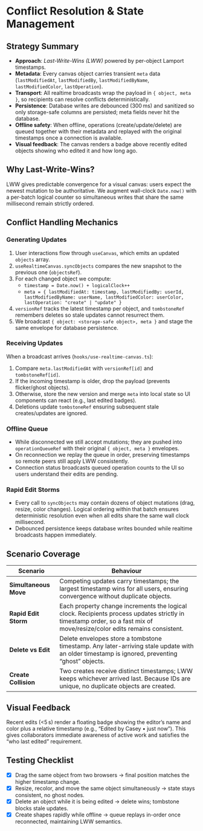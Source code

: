 # Conflict Resolution & State Management

## Strategy Summary
- **Approach**: _Last-Write-Wins (LWW)_ powered by per-object Lamport timestamps.
- **Metadata**: Every canvas object carries transient `meta` data (`lastModifiedAt`, `lastModifiedBy`, `lastModifiedByName`, `lastModifiedColor`, `lastOperation`).
- **Transport**: All realtime broadcasts wrap the payload in `{ object, meta }`, so recipients can resolve conflicts deterministically.
- **Persistence**: Database writes are debounced (300 ms) and sanitized so only storage-safe columns are persisted; meta fields never hit the database.
- **Offline safety**: When offline, operations (create/update/delete) are queued together with their metadata and replayed with the original timestamps once a connection is available.
- **Visual feedback**: The canvas renders a badge above recently edited objects showing who edited it and how long ago.

## Why Last-Write-Wins?
LWW gives predictable convergence for a visual canvas: users expect the newest mutation to be authoritative. We augment wall-clock `Date.now()` with a per-batch logical counter so simultaneous writes that share the same millisecond remain strictly ordered.

## Conflict Handling Mechanics

### Generating Updates
1. User interactions flow through `useCanvas`, which emits an updated `objects` array.
2. `useRealtimeCanvas.syncObjects` compares the new snapshot to the previous one (`objectsRef`).
3. For each changed object we compute:
   - `timestamp = Date.now() + logicalClock++`
   - `meta = { lastModifiedAt: timestamp, lastModifiedBy: userId, lastModifiedByName: userName, lastModifiedColor: userColor, lastOperation: "create" | "update" }`
4. `versionRef` tracks the latest timestamp per object, and `tombstoneRef` remembers deletes so stale updates cannot resurrect them.
5. We broadcast `{ object: <storage-safe object>, meta }` and stage the same envelope for database persistence.

### Receiving Updates
When a broadcast arrives (`hooks/use-realtime-canvas.ts`):
1. Compare `meta.lastModifiedAt` with `versionRef[id]` and `tombstoneRef[id]`.
2. If the incoming timestamp is older, drop the payload (prevents flicker/ghost objects).
3. Otherwise, store the new version and merge `meta` into local state so UI components can react (e.g., last edited badges).
4. Deletions update `tombstoneRef` ensuring subsequent stale creates/updates are ignored.

### Offline Queue
- While disconnected we still accept mutations; they are pushed into `operationQueueRef` with their original `{ object, meta }` envelopes.
- On reconnection we replay the queue in order, preserving timestamps so remote peers still apply LWW consistently.
- Connection status broadcasts queued operation counts to the UI so users understand their edits are pending.

### Rapid Edit Storms
- Every call to `syncObjects` may contain dozens of object mutations (drag, resize, color changes). Logical ordering within that batch ensures deterministic resolution even when all edits share the same wall clock millisecond.
- Debounced persistence keeps database writes bounded while realtime broadcasts happen immediately.

## Scenario Coverage
| Scenario | Behaviour |
| --- | --- |
| **Simultaneous Move** | Competing updates carry timestamps; the largest timestamp wins for all users, ensuring convergence without duplicate objects. |
| **Rapid Edit Storm** | Each property change increments the logical clock. Recipients process updates strictly in timestamp order, so a fast mix of move/resize/color edits remains consistent. |
| **Delete vs Edit** | Delete envelopes store a tombstone timestamp. Any later-arriving stale update with an older timestamp is ignored, preventing “ghost” objects. |
| **Create Collision** | Two creates receive distinct timestamps; LWW keeps whichever arrived last. Because IDs are unique, no duplicate objects are created. |

## Visual Feedback
Recent edits (<5 s) render a floating badge showing the editor’s name and color plus a relative timestamp (e.g., “Edited by Casey • just now”). This gives collaborators immediate awareness of active work and satisfies the “who last edited” requirement.

## Testing Checklist
- [x] Drag the same object from two browsers → final position matches the higher timestamp change.
- [x] Resize, recolor, and move the same object simultaneously → state stays consistent, no ghost nodes.
- [x] Delete an object while it is being edited → delete wins; tombstone blocks stale updates.
- [x] Create shapes rapidly while offline → queue replays in-order once reconnected, maintaining LWW semantics.
